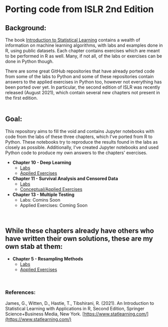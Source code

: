 # Porting code from ISLR 2nd Edition

## Background:
The book [Introduction to Statistical Learning](https://www.statlearning.com) contains a wealth of information on machine learning algorithms, with labs and examples done in R, using public datasets.  Each chapter contains exercises which are meant to be performed in R as well.  Many, if not all, of the labs or exercises can be done in Python though.  

There are some great GitHub repositories that have already ported code from some of the labs to Python and some of these repositories contain answers to the applied exercises in Python too, however not everything has been ported over yet.  In particular, the second edition of ISLR was recently released (August 2021), which contain several new chapters not present in the first edition.  
<br/>

## Goal:
This repository aims to fill the void and contains Jupyter notebooks with code from the labs of these three chapters, which I've ported from R to Python.  These notebooks try to reproduce the results found in the labs as closely as possible.  Additionally, I've created Jupyter notebooks and used Python code to produce my own answers to the chapters' exercises.

* **Chapter 10 - Deep Learning**
	- [Labs](https://nbviewer.org/github/papir805/ISLR2/blob/master/Python/chp10%20-%20Deep%20Learning/labs/chp_10_lab_me.ipynb)
	- [Applied Exercises](https://nbviewer.org/github/papir805/ISLR2/blob/master/Python/chp10%20-%20Deep%20Learning/exercises/chp_10_exercises_me.ipynb)
* **Chapter 11 - Survival Analysis and Censored Data**
	- [Labs](https://nbviewer.org/github/papir805/ISLR2/blob/master/Python/chp11%20-%20Survival%20Analysis/labs/chp_11_lab_me.ipynb)
	- [Conceptual/Applied Exercises](https://nbviewer.org/github/papir805/ISLR2/blob/master/Python/chp11%20-%20Survival%20Analysis/exercises/chp_11_exercises_me.ipynb)
* **Chapter 13 - Multiple Testing**
	- Labs: Comins Soon
	- Applied Exercises: Coming Soon

<br/>

## While these chapters already have others who have written their own solutions, these are my own stab at them:
* **Chapter 5 - Resampling Methods**
    - [Labs](https://nbviewer.org/github/papir805/ISLR2/blob/master/Python/chp5%20-%20Resampling%20Methods/labs/chp_5_lab_me.ipynb)
    - [Applied Exercises](https://nbviewer.org/github/papir805/ISLR2/blob/master/Python/chp5%20-%20Resampling%20Methods/exercises/chp_5_exercises_me.ipynb)

<br/>

### References:
James, G., Witten, D., Hastie, T., Tibshirani, R. (2021). An Introduction to Statistical Learning with Applications in R, Second Edition, Springer Science+Business Media, New York. [https://www.statlearning.com/](https://www.statlearning.com/)